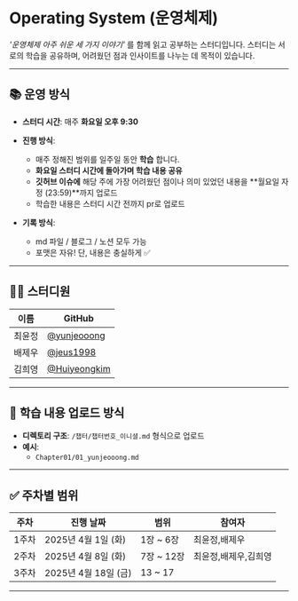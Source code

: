 # Operating System (운영체제)

 _'운영체제 아주 쉬운 세 가지 이야기'_ 를 함께 읽고 공부하는 스터디입니다.
스터디는 서로의 학습을 공유하며, 어려웠던 점과 인사이트를 나누는 데 목적이 있습니다. 

---

## 📚 운영 방식

- **스터디 시간**: 매주 **화요일 오후 9:30**
- **진행 방식**:
  - 매주 정해진 범위를 일주일 동안 **학습** 합니다.
  - **화요일 스터디 시간에 돌아가며 학습 내용 공유**
  - **깃허브 이슈에** 해당 주에 가장 어려웠던 점이나 의미 있었던 내용을 **월요일 자정 (23:59)**까지 업로드
  - 학습한 내용은 스터디 시간 전까지 pr로 업로드
  
- **기록 방식**:
  - md 파일 / 블로그 / 노션 모두 가능
  - 포맷은 자유! 단, 내용은 충실하게 ✅

---

## 🧑‍💻 스터디원

| 이름   | GitHub           |
|--------|------------------|
| 최윤정 | [@yunjeooong](https://github.com/yunjeooong) |
| 배제우 | [@jeus1998](https://github.com/jeus1998)     |
| 김희영 | [@Huiyeongkim](https://github.com/Huiyeongkim) |

---

## 📂 학습 내용 업로드 방식

- **디렉토리 구조**: `/챕터/챕터번호_이니셜.md` 형식으로 업로드
- **예시**:
  - `Chapter01/01_yunjeooong.md`

---

## ✅ 주차별 범위

| 주차   | 진행 날짜       | 범위        | 참여자 |
|--------|----------------|-------------|--------|
| 1주차  | 2025년 4월 1일 (화)    | 1장 ~ 6장   |   최윤정,배제우  |
| 2주차  | 2025년 4월 8일 (화)    | 7장 ~ 12장   |   최윤정,배제우,김희영 |
| 3주차  | 2025년 4월 18일 (금)    | 13 ~ 17  |   |




---
